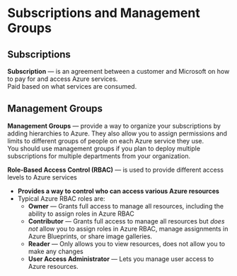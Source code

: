 # Subscriptions and Management Groups

## Subscriptions

**Subscription** — is an agreement between a customer and Microsoft on how to pay for and access Azure services.  
Paid based on what services are consumed.  

## Management Groups

**Management Groups** — provide a way to organize your subscriptions by adding hierarchies to Azure.  They also allow you to assign permissions and limits to different groups of people on each Azure service they use.  
You should use management groups if you plan to deploy multiple subscriptions for multiple departments from your organization.  

**Role-Based Access Control (RBAC)** — is used to provide different access levels to Azure services
  - **Provides a way to control who can access various Azure resources**
- Typical Azure RBAC roles are:
  - **Owner** — Grants full access to manage all resources, including the ability to assign roles in Azure RBAC
  - **Contributor** — Grants full access to manage all resources but *does not* allow you to assign roles in Azure RBAC, manage assignments in Azure Blueprints, or share image galleries.
  - **Reader** — Only allows you to view resources, does not allow you to make any changes
  - **User Access Administrator** — Lets you manage user access to Azure resources.

